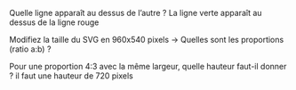 Quelle ligne apparaît au dessus de l’autre ?
La ligne verte apparaît au dessus de la ligne rouge

Modifiez la taille du SVG en 960x540 pixels → Quelles sont les proportions (ratio a:b) ?

Pour une proportion 4:3 avec la même largeur, quelle hauteur faut-il donner ?
il faut une hauteur de 720 pixels